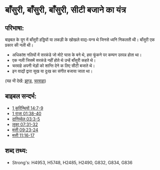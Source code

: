 # बाँसुरी, बाँसुरी, बाँसुरी, सीटी बजाने का यंत्र #

## परिभाषा: ##

बाइबल के युग में बाँसुरी हड्डियों या लकड़ी के खोखले वाद्य-यन्त्र थे जिनसे ध्वनि निकलती थी। बाँसुरी एक प्रकार की नली थी।

* अधिकांश नलियों में सरकंडे जो मोटे घास के बने थे, हवा फूंकने पर कम्पन उत्पन्न होता था।
* एक नली जिसमें सरकंडे नहीं होते थे उन्हें बाँसुरी कहते थे।
* चरवाहे अपनी भेड़ों को शान्ति देने क लिए सीटी बजाते थे।
* इन वाद्यों द्वारा सुख या दुःख का संगीत बजाया जाता था।

(यह भी देखें: [झुण्ड](../other/flock.md), [चरवाहा](../other/shepherd.md))

## बाइबल सन्दर्भ: ##

* [1 कुरिन्थियों 14:7-9](rc://en/tn/help/1co/14/07)
* [1 राजा 01:38-40](rc://en/tn/help/1ki/01/38)
* [दानिय्येल 03:3-5](rc://en/tn/help/dan/03/03)
* [लूका 07:31-32](rc://en/tn/help/luk/07/31)
* [मत्ती 09:23-24](rc://en/tn/help/mat/09/23)
* [मत्ती 11:16-17](rc://en/tn/help/mat/11/16)

## शब्द तथ्य: ##

* Strong's: H4953, H5748, H2485, H2490, G832, G834, G836
